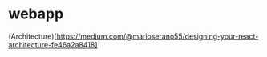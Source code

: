 # webapp

(Architecture)[https://medium.com/@marioserano55/designing-your-react-architecture-fe46a2a8418]